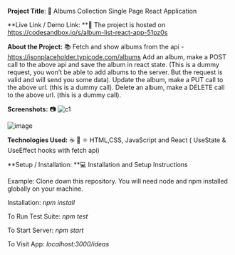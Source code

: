 **Project Title**: 📛
Albums Collection Single Page React Application

**Live Link / Demo Link: **🔗
The project is hosted on https://codesandbox.io/s/album-list-react-app-51pz0s

**About the Project:** 📚
Fetch and show albums from the api - https://jsonplaceholder.typicode.com/albums
Add an album, make a POST call to the above api  and save the album in react state. (This is a dummy request, you won’t be able to add albums to the server. But the request is valid and will send you some data).
Update the album, make a PUT call to the above url. (this is a dummy call).
Delete an album, make a DELETE call to the above url. (this is a dummy call).


**Screenshots:** 📷
 ![c1](https://user-images.githubusercontent.com/116383903/204134610-ed9a46c9-44f5-436f-9a92-b9a7280004ae.png)

 ![image](https://user-images.githubusercontent.com/116383903/204134564-a6662146-b7f1-49c0-8596-9198030c65fc.png)

 
**Technologies Used:** ☕️ 🐍 ⚛️
HTML,CSS, JavaScript and React ( UseState & UseEffect hooks with fetch api)

**Setup / Installation: **💻
Installation and Setup Instructions

Example:
Clone down this repository. You will need node and npm installed globally on your machine.

Installation:
_npm install_

To Run Test Suite:
_npm test_

To Start Server:
_npm start_

To Visit App:
_localhost:3000/ideas_
